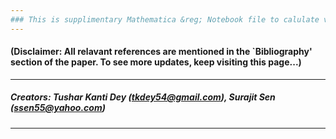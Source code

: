 ```yaml
---
### This is supplimentary Mathematica &reg; Notebook file to calulate various tensorial objects appeared in the paper: "A Compendium on General Relativity for Undergraduate Students" by Tushar Kanti Dey & Surajit Sen, published in [Physics Education,  No.?, Vol.? (2020) 1-15](http://www.physedu.in/current-issue) (Exact link to be given). The programs discussed in Section 3 of the paper as Code: I-IX. You need to download them to view it and run on your pc.
---
```

#### (Disclaimer: All relavant references are mentioned in the `Bibliography' section of the paper. To see more updates, keep visiting this page...)
---
##### Creators: Tushar Kanti Dey (tkdey54@gmail.com), Surajit Sen (ssen55@yahoo.com)
---

